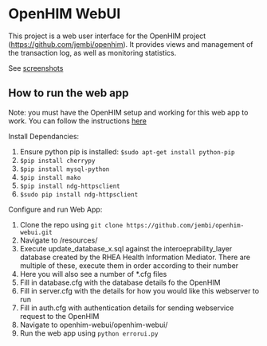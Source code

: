 OpenHIM WebUI
=============

This project is a web user interface for the OpenHIM project (https://github.com/jembi/openhim). It provides views and management of the transaction log, as well as monitoring statistics.

See [screenshots](https://github.com/jembi/openhim-webui/wiki/Screenshots)

How to run the web app
----------------------

Note: you must have the OpenHIM setup and working for this web app to work. You can follow the instructions [here](https://github.com/jembi/openhim#readme)

Install Dependancies:

1. Ensure python pip is installed: `$sudo apt-get install python-pip`
2. `$pip install cherrypy`
3. `$pip install mysql-python`
4. `$pip install mako`
5. `$pip install ndg-httpsclient`
6. `$sudo pip install ndg-httpsclient`

Configure and run Web App:

1. Clone the repo using `git clone https://github.com/jembi/openhim-webui.git`
2. Navigate to /resources/
3. Execute update_database_x.sql against the interoeprability_layer database created by the RHEA Health Information Mediator. There are multiple of these, execute them in order according to their number
3. Here you will also see a number of *.cfg files
4. Fill in database.cfg with the database details fo the OpenHIM
5. Fill in server.cfg with the details for how you would like this webserver to run
6. Fill in auth.cfg with authentication details for sending webservice request to the OpenHIM
7. Navigate to openhim-webui/openhim-webui/
8. Run the web app using `python errorui.py`
